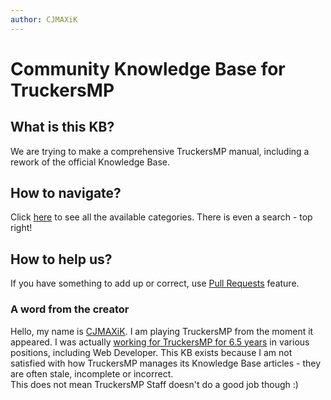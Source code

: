 ```yaml
---
author: CJMAXiK
---
```


# Community Knowledge Base for TruckersMP

## What is this KB?
We are trying to make a comprehensive TruckersMP manual, including a rework of the official Knowledge Base.

## How to navigate?
Click [here](/categories) to see all the available categories. There is even a search - top right!

## How to help us?
If you have something to add up or correct, use [Pull Requests](https://github.com/cjmaxik/better-tmp-kb/pulls) feature.

### A word from the creator
Hello, my name is [CJMAXiK](https://cjmaxik.ru). I am playing TruckersMP from the moment it appeared. I was actually [working for TruckersMP for 6.5 years](https://truckersmp.com/user/3861/) in various positions, including Web Developer. This KB exists because I am not satisfied with how TruckersMP manages its Knowledge Base articles - they are often stale, incomplete or incorrect.<br/>
This does not mean TruckersMP Staff doesn't do a good job though :)
